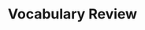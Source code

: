 ---
title: Vocabulary Review

source:
- title: Common Core Basics
  subject: Social Studies
  chapter: 3
  toc_type: Lesson Review
  toc_number: 3.1
  pages: 110 - 117
  
questions:
  - number: 1
    text: >
      During World War II. all Americans were subject to a system of__________ which limited the amount of food they could buy.
    choice:
      - option: containment
      - option: denounce
      - option: implication
      - option: isolationist
      - option: persuade
      - option: rationing
      - option: suburbs
    answer: 
      - option: rationing
  - number: 2
    text: >
      The United States followed a policy of __________ to keep communism from spreading.
    choice:
      - option: containment
      - option: denounce
      - option: implication
      - option: isolationist
      - option: persuade
      - option: rationing
      - option: suburbs
    answer: 
      - option: containment
  - number: 3
    text: >
      Before the United States entered World War II, __________ wanted the nation to stay neutral.
    choice:
      - option: containment
      - option: denounce
      - option: implication
      - option: isolationist
      - option: persuade
      - option: rationing
      - option: suburbs
    answer: 
      - option: isolationist
  - number: 4
    text: >
      In the 1950s, many Americans moved to small communities outside cities called __________.
    choice:
      - option: containment
      - option: denounce
      - option: implication
      - option: isolationist
      - option: persuade
      - option: rationing
      - option: suburbs
    answer: 
      - option: suburbs
  - number: 5
    text: >
      To speak out against an idea you believe is wrong is to __________ the idea.
    choice:
      - option: containment
      - option: denounce
      - option: implication
      - option: isolationist
      - option: persuade
      - option: rationing
      - option: suburbs
    answer: 
      - option: denounce

layout: cc_review
---